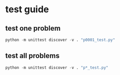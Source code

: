 # test guide

## test one problem

```python
python -m unittest discover -v . "p0001_test.py"
```

## test all problems

```python
python -m unittest discover -v . "p*_test.py"
```